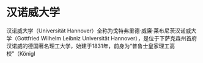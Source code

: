 # 汉诺威大学

汉诺威大学（Universität Hannover）全称为戈特弗里德·威廉·莱布尼茨汉诺威大学（Gottfried Wilhelm Leibniz Universität Hannover），是位于下萨克森州首府汉诺威的德国著名理工大学，始建于1831年，前身为“普鲁士皇家理工高校”（Königl